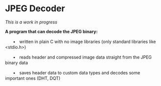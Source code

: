 # JPEG Decoder
*This is a work in progress*

**A program that can decode the JPEG binary:**

ㅤㅤ•ㅤwritten in plain C with no image libraries (only standard libraries like <stdio.h>)

ㅤㅤ•ㅤreads header and compressed image data straight from the JPEG binary data

ㅤㅤ•ㅤsaves header data to custom data types and decodes some important ones (DHT, DQT)
